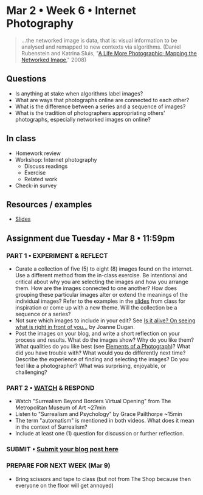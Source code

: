 # Mar 2 • Week 6 • Internet Photography

>...the networked image is data, that is: visual information to be analysed and remapped to new contexts via algorithms. (Daniel Rubenstein and Katrina Sluis, "[A Life More Photographic; Mapping the Networked Image](https://www.researchgate.net/publication/299854265_A_Life_More_Photographic_Mapping_The_Networked_Image)," 2008)

## Questions
- Is anything at stake when algorithms label images? 
- What are ways that photographs online are connected to each other? 
- What is the difference between a series and a sequence of images?
- What is the tradition of photographers appropriating others' photographs, especially networked images on online?

## In class
- Homework review 
- Workshop: Internet photography
    - Discuss readings
    - Exercise
    - Related work
- Check-in survey

## Resources / examples
- [Slides](https://drive.google.com/drive/u/0/folders/1YZtWK03TXGCoGmy7WeQYF-BBulZFAbHA)

## Assignment due Tuesday • Mar 8 • 11:59pm
### PART 1 • EXPERIMENT & REFLECT 
- Curate a collection of five (5) to eight (8) images found on the internet. Use a different method from the in-class exercise. Be intentional and critical about why you are selecting the images and how you arrange them. How are the images connected to one another? How does grouping these particular images alter or extend the meanings of the individual images? Refer to the examples in the [slides](https://drive.google.com/drive/u/0/folders/1YZtWK03TXGCoGmy7WeQYF-BBulZFAbHA) from class for inspiration or come up with a new theme. Will the collection be a sequence or a series? 
- Not sure which images to include in your edit? See [Is it alive? On seeing what is right in front of you...](https://github.com/ellennickles/xphoto-s22/blob/main/resources/is-it-alive.md) by Joanne Dugan.
- Post the images on your blog, and write a short reflection on your process and results. What do the images show? Why do you like them? What qualities do you like best (see [Elements of a Photograph](https://github.com/ellennickles/xphoto-s22/blob/main/resources/photograph-elements.md))? What did you have trouble with? What would you do differently next time? Describe the experience of finding and selecting the images? Do you feel like a photographer? What was surprising, enjoyable, or challenging?
### PART 2 • [WATCH](https://drive.google.com/drive/u/0/folders/1YZtWK03TXGCoGmy7WeQYF-BBulZFAbHA) & RESPOND
- Watch "Surrealism Beyond Borders Virtual Opening" from The Metropolitan Museum of Art ~27min
- Listen to "Surrealism and Psychology” by Grace Pailthorpe ~15min
- The term "automatism" is mentioned in both videos. What does it mean in the context of Surrealism? 
- Include at least one (1) question for discussion or further reflection. 

### SUBMIT • [Submit your blog post here](https://forms.gle/JfwCTv7JqkieZ8yz8)

### PREPARE FOR NEXT WEEK (Mar 9)
- Bring scissors and tape to class (but not from The Shop because then everyone on the floor will get annoyed)




